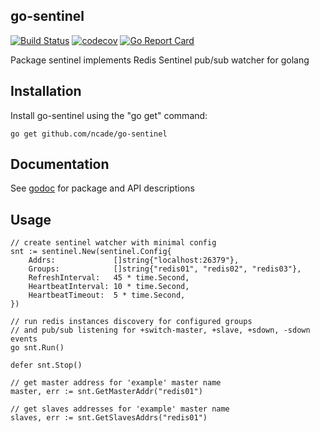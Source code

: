 ## go-sentinel

[![Build Status](https://travis-ci.org/ncade/go-sentinel.svg?branch=master)](https://travis-ci.org/ncade/go-sentinel)
[![codecov](https://codecov.io/gh/ncade/go-sentinel/branch/master/graph/badge.svg)](https://codecov.io/gh/ncade/go-sentinel)
[![Go Report Card](https://goreportcard.com/badge/github.com/ncade/go-sentinel)](https://goreportcard.com/report/github.com/ncade/go-sentinel)

Package sentinel implements Redis Sentinel pub/sub watcher for golang

Installation
------------

Install go-sentinel using the "go get" command:

    go get github.com/ncade/go-sentinel

Documentation
-------------
See [godoc](https://godoc.org/github.com/ncade/go-sentinel) for package and API descriptions

Usage
-----

```golang
// create sentinel watcher with minimal config
snt := sentinel.New(sentinel.Config{
	Addrs:             []string{"localhost:26379"},
	Groups:            []string{"redis01", "redis02", "redis03"},
	RefreshInterval:   45 * time.Second,
	HeartbeatInterval: 10 * time.Second,
	HeartbeatTimeout:  5 * time.Second,
})

// run redis instances discovery for configured groups
// and pub/sub listening for +switch-master, +slave, +sdown, -sdown events
go snt.Run()

defer snt.Stop()

// get master address for 'example' master name
master, err := snt.GetMasterAddr("redis01")

// get slaves addresses for 'example' master name
slaves, err := snt.GetSlavesAddrs("redis01")
```
